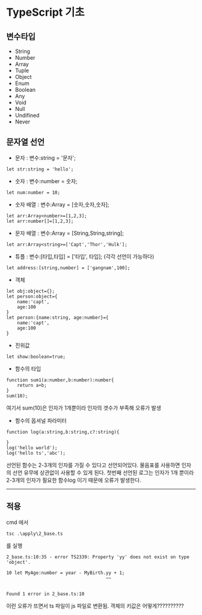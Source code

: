 # TypeScript 기초

## 변수타입
- String
- Number
- Array
- Tuple
- Object
- Enum
- Boolean
- Any 
- Void
- Null
- Undifined
- Never

## 문자열 선언
- 문자 : 변수:string = '문자';
```
let str:string = 'hello';
```
- 숫자 : 변수:number = 숫자;
```
let num:number = 10;
```
- 숫자 배열 : 변수:Array<number> = [숫자,숫자,숫자];
```
let arr:Array<number>=[1,2,3];
let arr:number[]=[1,2,3];
```
- 문자 배열 : 변수:Array<String> = [String,String,string];
```
let arr:Array<string>=['Capt','Thor','Hulk'];
```
- 튜플 : 변수:[타입,타입] = ['타입', 타입]; (각각 선언이 가능하다)
```
let address:[string,number] = ['gangnam',100];
```
    
- 객체
```
let obj:object={};
let person:object={
    name:'capt',
    age:100
}
let person:{name:string, age:number}={
    name:'capt',
    age:100
}
```
    
- 진위값
```
let show:boolean=true;
```
    
- 함수의 타입
```
function sum1(a:number,b:number):number{
    return a+b;
}
sum(10);
```
여기서 sum(10)은 인자가 1개뿐이라 인자의 갯수가 부족해 오류가 발생
    
- 함수의 옵셔널 파라미터
```
function log(a:string,b:string,c?:string){
    
}
log('hello world');
log('hello ts','abc');
```
선언된 함수는 2-3개의 인자를 가질 수 있다고 선언되어있다.
물음표를 사용하면 인자의 선언 유무에 상관없이 사용할 수 있게 된다.
첫번째 선언된 로그는 인자가 1개 뿐이라 2-3개의 인자가 필요한 함수log 이기 때문에 오류가 발생한다.

***
## 적용
cmd 에서  
```
tsc .\apply\2_base.ts
```
를 실행 
```
2_base.ts:10:35 - error TS2339: Property 'yy' does not exist on type 'object'.

10 let MyAge:number = year - MyBirth.yy + 1;
                                     ~~


Found 1 error in 2_base.ts:10
```
이런 오류가 뜨면서 ts 파일이 js 파일로 변환됨.
객체의 키값은 어떻게??????????